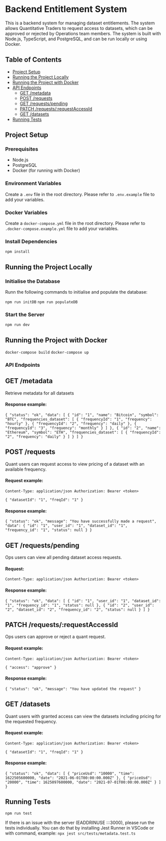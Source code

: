 # Backend Entitlement System

This is a backend system for managing dataset entitlements. The system allows Quantitative Traders to request access to datasets, which can be approved or rejected by Operations team members. The system is built with Node.js, TypeScript, and PostgreSQL, and can be run locally or using Docker.

## Table of Contents

- [Project Setup](#project-setup)
- [Running the Project Locally](#running-the-project-locally)
- [Running the Project with Docker](#running-the-project-with-docker)
- [API Endpoints](#api-endpoints)
  - [GET /metadata](#get-metadata)
  - [POST /requests](#post-requests)
  - [GET /requests/pending](#get-requestspending)
  - [PATCH /requests/:requestAccessId](#patch-requestsrequestaccessid)
  - [GET /datasets](#get-datasets)
- [Running Tests](#running-tests)

## Project Setup

### Prerequisites

- Node.js
- PostgreSQL
- Docker (for running with Docker)

### Environment Variables

Create a `.env` file in the root directory. Please refer to `.env.example` file to add your variables.

### Docker Variables

Create a `docker-compose.yml` file in the root directory. Please refer to `.docker-compose.example.yml` file to add your variables.

### Install Dependencies

`npm install`

## Running the Project Locally

### Initialise the Database

Runn the following commands to initialise and populate the database:

`npm run initDB`
`npm run populateDB`

### Start the Server

`npm run dev`

## Running the Project with Docker

`docker-compose build`
`docker-compose up`

### API Endpoints

## GET /metadata

Retrieve metadata for all datasets

#### Response example:

`{
  "status": "ok",
  "data": [
    {
      "id": "1",
      "name": "Bitcoin",
      "symbol": "BTC",
      "frequencies_dataset": [
        { "frequencyId": "1", "frequency": "hourly" },
        { "frequencyId": "2", "frequency": "daily" },
        { "frequencyId": "3", "frequency": "monthly" }
      ]
    },
    {
      "id": "2",
      "name": "Ethereum",
      "symbol": "ETH",
      "frequencies_dataset": [
        { "frequencyId": "2", "frequency": "daily" }
      ]
    }
  ]
}
`

## POST /requests

Quant users can request access to view pricing of a dataset with an available frequency.

#### Request example:

`Content-Type: application/json
Authorization: Bearer <token>`

`{
  "datasetId": "1",
  "freqId": "1"
}`

#### Response example:

`{
  "status": "ok",
  "message": "You have successfully made a request",
  "data": {
    "id": "1",
    "user_id": "1",
    "dataset_id": "1",
    "frequency_id": "1",
    "status": null
  }
}
`

## GET /requests/pending

Ops users can view all pending dataset access requests.

#### Request:

`Content-Type: application/json
Authorization: Bearer <token>`

#### Response example:

`{
  "status": "ok",
  "data": [
    {
      "id": "1",
      "user_id": "1",
      "dataset_id": "1",
      "frequency_id": "1",
      "status": null
    },
    {
      "id": "2",
      "user_id": "2",
      "dataset_id": "2",
      "frequency_id": "2",
      "status": null
    }
  ]
}
`

## PATCH /requests/:requestAccessId

Ops users can approve or reject a quant request.

#### Request example:

`Content-Type: application/json
Authorization: Bearer <token>`

`{
  "access": "approve"
}`

#### Response example:

`{
  "status": "ok",
  "message": "You have updated the request"
}
`

## GET /datasets

Quant users with granted access can view the datasets including pricing for the requested frequency.

#### Request example:

`Content-Type: application/json
Authorization: Bearer <token>`

`{
  "datasetId": "1",
  "freqId": "1"
}`

#### Response example:

`{
  "status": "ok",
  "data": [
    {
      "priceUsd": "10000",
      "time": 1622505600000,
      "date": "2021-06-01T00:00:00.000Z"
    },
    {
      "priceUsd": "20000",
      "time": 1625097600000,
      "date": "2021-07-01T00:00:00.000Z"
    }
  ]
}
`

## Running Tests

`npm run test`

If there is an issue with the server (EADDRINUSE :::3000), please run the tests individually. You can do that by installing Jest Runner in VSCode or with command, example: `npx jest src/tests/metadata.test.ts`
